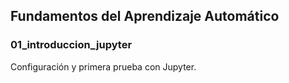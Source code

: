 ## Fundamentos del Aprendizaje Automático
### 01_introduccion_jupyter
Configuración y primera prueba con Jupyter.